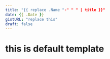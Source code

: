 ```yaml
---
title: "{{ replace .Name "-" " " | title }}"
date: {{ .Date }}
gistURL: "replace this"
draft: false
---
```


# this is default template